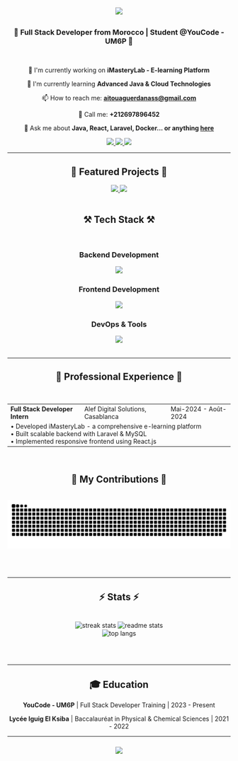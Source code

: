 <h1 align="center">
  <img src="https://readme-typing-svg.herokuapp.com/?font=Righteous&size=35&center=true&vCenter=true&width=500&height=70&duration=3000&lines=Hi+There!+👋;+I'm+Anass+ait+Ouaguerd!;Full+Stack+Developer;Java+%26+React+Specialist" />
</h1>

<h3 align="center">🚀 Full Stack Developer from Morocco | Student @YouCode - UM6P 🌟</h3>

<br/>

<div align="center">
 
 🔭 I'm currently working on **iMasteryLab - E-learning Platform**
 
 🌱 I'm currently learning **Advanced Java & Cloud Technologies**

 📫 How to reach me: **aitouaguerdanass@gmail.com**

 📱 Call me: **+212697896452**
 
 💬 Ask me about **Java, React, Laravel, Docker... or anything [here](https://github.com/anassaitouaguerd/anassaitouaguerd/issues)**

 </div>
 
<div align="center"> 
  <a href="mailto:aitouaguerdanass@gmail.com">
    <img src="https://img.shields.io/badge/Gmail-333333?style=for-the-badge&logo=gmail&logoColor=red" />
  </a>
  <a href="https://linkedin.com/in/anass-ait-ouageurd" target="_blank">
    <img src="https://img.shields.io/badge/LinkedIn-0077B5?style=for-the-badge&logo=linkedin&logoColor=white" />
  </a>
  <a href="https://instagram.com/anass_aod" target="_blank">
    <img src="https://img.shields.io/badge/Instagram-E4405F?style=for-the-badge&logo=instagram&logoColor=white" />
  </a>
</div>

<hr/>

<h2 align="center">🚀 Featured Projects 🚀</h2>
<div align="center">
  <a href="https://github.com/Anassaitouaguerd/DevSync">
    <img src="https://github-readme-stats.vercel.app/api/pin/?username=anassaitouaguerd&repo=DevSync&theme=react" />
  </a>
  <a href="https://github.com/Anassaitouaguerd/BatiCuisine">
    <img src="https://github-readme-stats.vercel.app/api/pin/?username=anassaitouaguerd&repo=BatiCuisine&theme=react" />
  </a>
</div>

<br/>
 
<h2 align="center">⚒️ Tech Stack ⚒️</h2>
<br/>
<div align="center">
    <h3>Backend Development</h3>
    <img src="https://skillicons.dev/icons?i=java,spring,mongodb,laravel,php,mysql,postgresql" />
    <br/>
    <h3>Frontend Development</h3>
    <img src="https://skillicons.dev/icons?i=react,html,css,javascript,bootstrap,tailwind" /><br>
    <h3>DevOps & Tools</h3>
    <img src="https://skillicons.dev/icons?i=docker,aws,git,github,figma,postman,maven" />
</div>

<br/>
<hr/>

<h2 align="center">🎯 Professional Experience 🎯</h2>
<br/>
<div align="center">
  <table>
    <tr>
      <td><strong>Full Stack Developer Intern</strong></td>
      <td>Alef Digital Solutions, Casablanca</td>
      <td>Mai-2024 - Août-2024</td>
    </tr>
    <tr>
      <td colspan="3">
        • Developed iMasteryLab - a comprehensive e-learning platform<br/>
        • Built scalable backend with Laravel & MySQL<br/>
        • Implemented responsive frontend using React.js
      </td>
    </tr>
  </table>
</div>

<br/>

<div align="center">
  <h2>🐍 My Contributions 🐍</h2>
  <br>
  <img alt="snake eating my contributions" src="https://raw.githubusercontent.com/salesp07/salesp07/output/github-contribution-grid-snake.svg" />
  
  <br/><br/>
</div>

<hr/>

<h2 align="center">⚡ Stats ⚡</h2>
<br>
<div align=center>
  <img width=390 src="https://github-readme-streak-stats-salesp07.vercel.app/?user=anassaitouaguerd&count_private=true&theme=react&border_radius=10" alt="streak stats"/>
  <img width=390 src="https://github-readme-stats-salesp07.vercel.app/api?username=anassaitouaguerd&count_private=true&show_icons=true&theme=react&rank_icon=github&border_radius=10" alt="readme stats" />
  <br/>
  <img width=325 align="center" src="https://github-readme-stats-salesp07.vercel.app/api/top-langs/?username=anassaitouaguerd&hide=HTML&langs_count=8&layout=compact&theme=react&border_radius=10&size_weight=0.5&count_weight=0.5&exclude_repo=github-readme-stats" alt="top langs" />
</div>

<br/><br/>

<hr/>

<div align="center">
  <h2>🎓 Education</h2>
  <p><strong>YouCode - UM6P</strong> | Full Stack Developer Training | 2023 - Present</p>
  <p><strong>Lycée Iguig El Ksiba</strong> | Baccalauréat in Physical & Chemical Sciences | 2021 - 2022</p>
</div>

<hr/>

<h3 align="center">
    <img src="https://readme-typing-svg.herokuapp.com/?font=Righteous&size=25&center=true&vCenter=true&width=500&height=70&duration=4000&lines=Thanks+for+visiting!+✌️;Let's+build+something+amazing+together!;Open+to+new+opportunities+:)">
</h3>

<br/>
